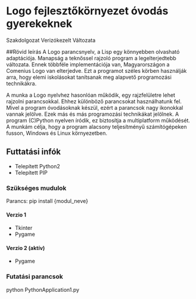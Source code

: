# Logo fejlesztőkörnyezet óvodás gyerekeknek 
Szakdolgozat Verizókezelt Változata

##Rövid leírás
A Logo parancsnyelv, a Lisp egy könnyebben olvasható adaptációja. Manapság a teknőssel rajzoló program a legelterjedtebb változata. Ennek többféle implementációja van, Magyarországon a Comenius Logo van elterjedve. Ezt a programot széles körben használják arra, hogy elemi iskolásokat tanítsanak meg alapvető programozási technikákra.

A munka a Logo nyelvhez hasonlóan működik, egy rajzfelületre lehet rajzolni parancsokkal. Ehhez
különböző parancsokat használhatunk fel. Mivel a program óvodásoknak készül, ezért a parancsok
nagy ikonokkal vannak jelölve. Ezek más és más programozási technikákat jelölnek. A program
(C)Python nyelven íródik, ez biztosítja a multiplatform működését. A munkám célja, hogy a program
alacsony teljesítményű számítógépeken fusson, Windows és Linux környezetben. 


## Futtatási infók

- Telepített Python2
- Telepített PIP

### Szükséges mudulok

Parancs:
pip install {modul_neve}

#### Verzio 1
- Tkinter
- Pygame

#### Verzio 2 (aktív)

- Pygame

### Futatási parancsok

python PythonApplication1.py
